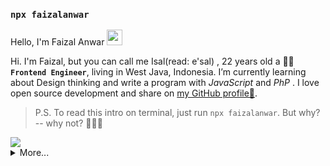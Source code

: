 ### `npx faizalanwar`




Hello, I'm Faizal Anwar <img src="https://media.giphy.com/media/hvRJCLFzcasrR4ia7z/giphy.gif" width="25px">


Hi. I'm Faizal, but you can call me Isal(read: e'sal) , 22 years old a 👨‍💻 **` Frontend Engineer `**, living in West Java, Indonesia.  I’m currently learning about Design thinking and write a program with <i>JavaScript</i> and <i>PhP</i> .  I love open source development and share on [my GitHub profile🚶](https://github.com/faizalanwar).
<!-- 
  
- 💻  [What am I doing about Open Source? (**GitHub**, you're already here)](https://github.com/faizalanwar)
- 🐦  [What do I think? (**Twitter**)](https://twitter.com/fzlanwr)
- 🏹  [Curriculum vitae, the path of my life (**LinkedIn**)](https://linkedin.com/in/faizalanwar)

Do not forget to view my open source projects below 👇🏻
 -->


> P.S. To read this intro on terminal, just run `npx faizalanwar`. But why? -- why not? 🤷🏻‍♂️

<img src="https://spotify-github-profile.vercel.app/api/view?uid=009v6xi434xnrztc9o4xa9toj&amp;cover_image=true&amp;theme=natemoo-re">

<details>
  <summary>More...</summary>
  
  <br/> 
  
## Github statistics  &nbsp; ![](https://visitor-badge.glitch.me/badge?page_id=faizalanwar.faizalanwar)  

 <p>
  <img height="180em" src="https://github-readme-stats.vercel.app/api?username=faizalanwar&count_private=true&show_icons=true&include_all_commits=true&hide_border=true" alt="faizalanwar's github stats" />
  <img height="180em" src="https://github-readme-stats.vercel.app/api/top-langs/?username=faizalanwar&layout=compact&hide_border=true"/>
</p>
<!--   <img height="180em" src="https://github-readme-streak-stats.herokuapp.com/?user=faizalanwar&hide_border=true"/> -->

  
##  Want to build like this ?

clone this repo `npm install && npm update`

#### Publishing to npm

  -  Register an account at npmjs.com if you don’t have one.
  -  Add a user to your CLI by running `npm adduser.`
  -  Provide the username and password you used to register the npm account.
  -  Go to package.json and add following lines **if it doesn't exist** :
  
    `"bin": {
      "your-package-name": "./index.js"
    }`

   - Publish the package. `npm publish --access=public`
   - And to push the updates to npm: `npm publish`
  
  <hr />
  
 🎁 Thanks for checking my profile. I got something for you -  [**Flexbox-Guide**](https://flexbox-guide.vercel.app/) ⚡ A Guide for the concept of `CSS Flexbox`, `Responsive Design` and Simply `CSS code Generator`. 🎉  by souravdev777
</details>


